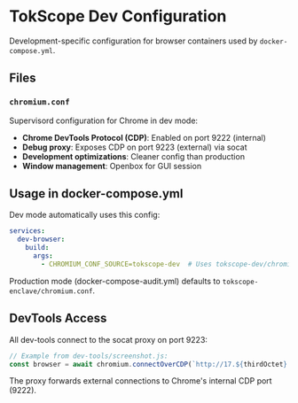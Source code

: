 # TokScope Dev Configuration

Development-specific configuration for browser containers used by `docker-compose.yml`.

## Files

### `chromium.conf`
Supervisord configuration for Chrome in dev mode:
- **Chrome DevTools Protocol (CDP)**: Enabled on port 9222 (internal)
- **Debug proxy**: Exposes CDP on port 9223 (external) via socat
- **Development optimizations**: Cleaner config than production
- **Window management**: Openbox for GUI session

## Usage in docker-compose.yml

Dev mode automatically uses this config:
```yaml
services:
  dev-browser:
    build:
      args:
        - CHROMIUM_CONF_SOURCE=tokscope-dev  # Uses tokscope-dev/chromium.conf
```

Production mode (docker-compose-audit.yml) defaults to `tokscope-enclave/chromium.conf`.

## DevTools Access

All dev-tools connect to the socat proxy on port 9223:
```javascript
// Example from dev-tools/screenshot.js:
const browser = await chromium.connectOverCDP(`http://17.${thirdOctet}.0.3:9223`);
```

The proxy forwards external connections to Chrome's internal CDP port (9222).